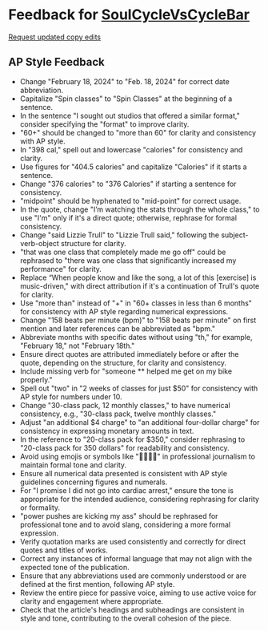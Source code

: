 # Feedback for [SoulCycleVsCycleBar](https://renatadaou.github.io/SoulCycle-vs-CycleBar/)

[Request updated copy edits](https://github.com/jsoma/data-studio-projects-2024/issues/new/choose)

## AP Style Feedback

- Change "February 18, 2024" to "Feb. 18, 2024" for correct date abbreviation.
- Capitalize "Spin classes" to "Spin Classes" at the beginning of a sentence.
- In the sentence "I sought out studios that offered a similar format," consider specifying the "format" to improve clarity.
- "60+" should be changed to "more than 60" for clarity and consistency with AP style.
- In "398 cal," spell out and lowercase "calories" for consistency and clarity.
- Use figures for "404.5 calories" and capitalize "Calories" if it starts a sentence. 
- Change "376 calories" to "376 Calories" if starting a sentence for consistency.
- "midpoint" should be hyphenated to "mid-point" for correct usage.
- In the quote, change "I’m watching the stats through the whole class," to use "I'm" only if it's a direct quote; otherwise, rephrase for formal consistency.
- Change "said Lizzie Trull" to "Lizzie Trull said," following the subject-verb-object structure for clarity.
- "that was one class that completely made me go off" could be rephrased to "there was one class that significantly increased my performance" for clarity.
- Replace “When people know and like the song, a lot of this [exercise] is music-driven," with direct attribution if it's a continuation of Trull's quote for clarity.
- Use "more than" instead of "+" in "60+ classes in less than 6 months" for consistency with AP style regarding numerical expressions.
- Change "158 beats per minute (bpm)" to "158 beats per minute" on first mention and later references can be abbreviated as "bpm."
- Abbreviate months with specific dates without using "th," for example, "February 18," not "February 18th."
- Ensure direct quotes are attributed immediately before or after the quote, depending on the structure, for clarity and consistency.
- Include missing verb for "someone ** helped me get on my bike properly."
- Spell out "two" in "2 weeks of classes for just $50" for consistency with AP style for numbers under 10.
- Change "30-class pack, 12 monthly classes," to have numerical consistency, e.g., "30-class pack, twelve monthly classes."
- Adjust "an additional $4 charge" to "an additional four-dollar charge" for consistency in expressing monetary amounts in text.
- In the reference to "20-class pack for $350," consider rephrasing to "20-class pack for 350 dollars" for readability and consistency.
- Avoid using emojis or symbols like "🚴‍♀️🚴‍♀️" in professional journalism to maintain formal tone and clarity.
- Ensure all numerical data presented is consistent with AP style guidelines concerning figures and numerals.
- For "I promise I did not go into cardiac arrest," ensure the tone is appropriate for the intended audience, considering rephrasing for clarity or formality.
- "power pushes are kicking my ass" should be rephrased for professional tone and to avoid slang, considering a more formal expression.
- Verify quotation marks are used consistently and correctly for direct quotes and titles of works.
- Correct any instances of informal language that may not align with the expected tone of the publication.
- Ensure that any abbreviations used are commonly understood or are defined at the first mention, following AP style.
- Review the entire piece for passive voice, aiming to use active voice for clarity and engagement where appropriate.
- Check that the article's headings and subheadings are consistent in style and tone, contributing to the overall cohesion of the piece.
